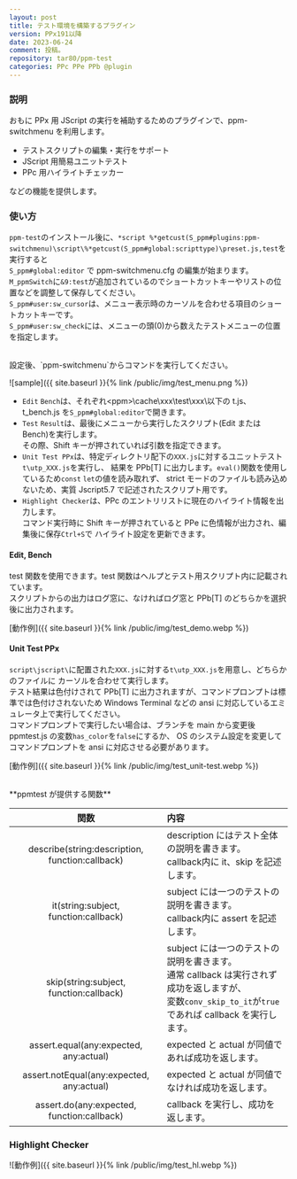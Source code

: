 ```yaml
---
layout: post
title: テスト環境を構築するプラグイン
version: PPx191以降
date: 2023-06-24
comment: 投稿。
repository: tar80/ppm-test
categories: PPc PPe PPb @plugin
---
```


### 説明

おもに PPx 用 JScript の実行を補助するためのプラグインで、ppm-switchmenu を利用します。

- テストスクリプトの編集・実行をサポート
- JScript 用簡易ユニットテスト
- PPc 用ハイライトチェッカー

などの機能を提供します。

### 使い方

`ppm-test`のインストール後に、`*script %*getcust(S_ppm#plugins:ppm-switchmenu)\script\%*getcust(S_ppm#global:scripttype)\preset.js,test`を実行すると  
`S_ppm#global:editor` で ppm-switchmenu.cfg の編集が始まります。  
`M_ppmSwitch`に`&9:test`が追加されているのでショートカットキーやリストの位置などを調整して保存してください。  
`S_ppm#user:sw_cursor`は、メニュー表示時のカーソルを合わせる項目のショートカットキーです。  
`S_ppm#user:sw_check`には、メニューの頭(0)から数えたテストメニューの位置を指定します。

<BR>
設定後、`ppm-switchmenu`からコマンドを実行してください。

![sample]({{ site.baseurl }}{% link /public/img/test_menu.png %})

- `Edit` `Bench`は、それぞれ\<ppm\>\cache\xxx\test\xxx\以下の t.js、t_bench.js を`S_ppm#global:editor`で開きます。
- `Test` `Result`は、最後にメニューから実行したスクリプト(Edit または Bench)を実行します。  
  その際、Shift キーが押されていれば引数を指定できます。
- `Unit Test PPx`は、特定ディレクトリ配下の`XXX.js`に対するユニットテスト`t\utp_XXX.js`を実行し、
  結果を PPb[T] に出力します。`eval()`関数を使用しているため`const` `let`の値を読み取れず、
  strict モードのファイルも読み込めないため、実質 Jscript5.7 で記述されたスクリプト用です。
- `Highlight Checker`は、PPc のエントリリストに現在のハイライト情報を出力します。  
  コマンド実行時に Shift キーが押されていると PPe に色情報が出力され、編集後に保存`Ctrl+S`で
  ハイライト設定を更新できます。

#### Edit, Bench

test 関数を使用できます。test 関数はヘルプとテスト用スクリプト内に記載されています。  
スクリプトからの出力はログ窓に、なければログ窓と PPb[T] のどちらかを選択後に出力されます。

[動作例]({{ site.baseurl }}{% link /public/img/test_demo.webp %})

#### Unit Test PPx

`script\jscript\`に配置された`XXX.js`に対する`t\utp_XXX.js`を用意し、どちらかのファイルに
カーソルを合わせて実行します。  
テスト結果は色付けされて PPb[T] に出力されますが、コマンドプロンプトは標準では色付けされないため
Windows Terminal などの ansi に対応しているエミュレータ上で実行してください。  
コマンドプロンプトで実行したい場合は、ブランチを main から変更後 ppmtest.js の変数`has_color`を`false`にするか、
OS のシステム設定を変更してコマンドプロンプトを ansi に対応させる必要があります。  

[動作例]({{ site.baseurl }}{% link /public/img/test_unit-test.webp %})

<BR>
**ppmtest が提供する関数**

|                      関数                       | 内容                                                                                                                                                        |
| :---------------------------------------------: | :---------------------------------------------------------------------------------------------------------------------------------------------------------- |
| describe(string:description, function:callback) | description にはテスト全体の説明を書きます。<BR>callback内に it、skip を記述します。                                                                         |
|      it(string:subject, function:callback)      | subject には一つのテストの説明を書きます。<BR>callback内に assert を記述します。                                                                             |
|     skip(string:subject, function:callback)     | subject には一つのテストの説明を書きます。<BR>通常 callback は実行されず成功を返しますが、<BR>変数`conv_skip_to_it`が`true`であれば callback を実行します。 |
|     assert.equal(any:expected, any:actual)      | expected と actual が同値であれば成功を返します。                                                                                                           |
|    assert.notEqual(any:expected, any:actual)    | expected と actual が同値でなければ成功を返します。                                                                                                         |
|   assert.do(any:expected, function:callback)    | callback を実行し、成功を返します。                                                                                                                         |

### Highlight Checker

![動作例]({{ site.baseurl }}{% link /public/img/test_hl.webp %})
